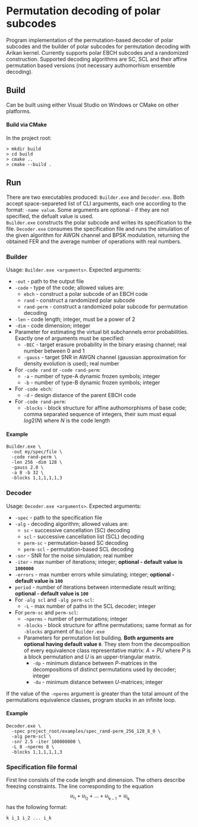 # Permutation decoding of polar subcodes

Program implementation of the permutation-based decoder of polar subcodes and the builder of polar subcodes for permutation decoding with Arikan kernel. Currently supports polar EBCH subcodes and a randomized construction. Supported decoding algorithms are SC, SCL and their affine permutation based versions (not necessary authomorhism ensemble decoding).

## Build

Can be built using either Visual Studio on Windows or CMake on other platforms.

#### Build via CMake

In the project root:
```
> mkdir build
> cd build
> cmake ..
> cmake --build .
```

## Run

There are two executables produced: `Builder.exe` and `Decoder.exe`. Both accept space-separeted list of CLI arguments, each one according to the format: `-name value`. Some arguments are optional - if they are not specified, the defualt value is used.\
`Builder.exe` constructs the polar subcode and writes its specification to the file. `Decoder.exe` consumes the specification file and runs the simulation of the given algorithm for AWGN channel and BPSK modulation, returning the obtained FER and the average number of operations with real numbers.

### Builder

Usage: `Builder.exe <arguments>`. Expected arguments:
+ `-out` - path to the output file
+ `-code` - type of the code; allowed values are:
  + `ebch` - construct a polar subcode of an EBCH code
  + `rand` - construct a randomized polar subcode
  + `rand-perm` - construct a randomized polar subcode for permutation decoding
+ `-len` - code length; integer, must be a power of 2
+ `-dim` - code dimension; integer
+ Parameter for estimating the virtual bit subchannels error probabilities. Exactly one of arguments must be specified:
  + `-BEC` - target erasure probability in the binary erasing channel; real number between 0 and 1
  + `-gauss` - target SNR in AWGN channel (gaussian approximation for density evolution is used); real number
+ For `-code rand` or `-code rand-perm`:
  + `-a` - number of type-A dynamic frozen symbols; integer
  + `-b` - number of type-B dynamic frozen symbols; integer
+ For `-code ebch`:
  + `-d` - design distance of the parent EBCH code
+ For `-code rand-perm`:
  + `-blocks` - block structure for affine authomorphisms of base code; comma separated sequence of integers, their sum must equal $log2(N)$ where $N$ is the code length

#### Example
```
Builder.exe \
  -out my/spec/file \
  -code rand-perm \
  -len 256 -dim 128 \
  -gauss 2.0 \
  -a 8 -b 32 \
  -blocks 1,1,1,1,1,3
```

### Decoder

Usage: `Decoder.exe <arguments>`. Expected arguments:
+ `-spec` - path to the specification file
+ `-alg` - decoding algorithm; allowed values are:
  + `sc` - successive cancellation (SC) decoding
  + `scl` - successive cancellation list (SCL) decoding
  + `perm-sc` - permutation-based SC decoding
  + `perm-scl` - permutation-based SCL decoding
+ `-snr` - SNR for the noise simulation; real number
+ `-iter` - max number of iterations; integer; **optional - default value is `1000000`**
+ `-errors` - max number errors while simulating; integer; **optional - default value is `100`**
+ `period` - number of iterations between intermediate result writing; **optional - default value is `100`**
+ For `-alg scl` and `-alg perm-scl`:
  + `-L` - max number of paths in the SCL decoder; integer
+ For `perm-sc` and `perm-scl`:
  + `-nperms` - number of permutations; integer
  + `-blocks` - block structure for affine permutations; same format as for `-blocks` argument of `Builder.exe`
  + Parameters for permutation list building. **Both arguments are optional having default value `0`**. They stem from the decomposition of every equivalence class representative matrix: $A=PU$ where $P$ is a block permutation and $U$ is an upper-triangular matrix.
    + `-dp` - minimum distance between $P$-matrices in the decompositions of distinct permutations used by decoder; integer 
    + `-du` - minimum distance between $U$-matrices; integer

If the value of the `-nperms` argument is greater than the total amount of the permutations equivalence classes, program stucks in an infinite loop.

#### Example
```
Decoder.exe \
  -spec project_root/examples/spec_rand-perm_256_128_8_0 \
  -alg perm-scl \
  -snr 2.5 -iter 100000000 \
  -L 8 -nperms 8 \
  -blocks 1,1,1,1,1,3
```

### Specification file formal

First line consists of the code length and dimension. The others describe freezing constraints. The line corresponding to the equation
$$u_{i_1}+u_{i_2}+\dots+u_{i_{k-1}}=u_{i_k}$$
has the following format:
```
k i_1 i_2 ... i_k
```

